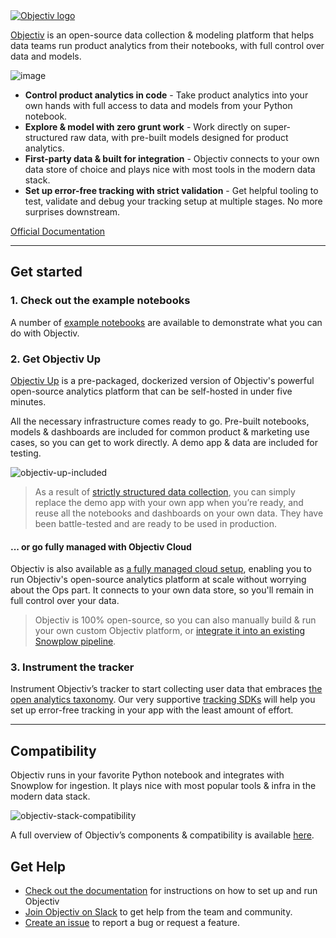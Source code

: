 <a href="https://objectiv.io">

<picture>
  <source media="(prefers-color-scheme: dark)" srcset="https://user-images.githubusercontent.com/82152911/159266895-39f52604-83c1-438d-96bd-9a6d66e74b08.svg">
  <source media="(prefers-color-scheme: light)" srcset="https://user-images.githubusercontent.com/82152911/159266790-19e0e3d4-0d10-4c58-9da7-16edde9ec05a.svg">
  <img alt="Objectiv logo" src="https://user-images.githubusercontent.com/82152911/159266790-19e0e3d4-0d10-4c58-9da7-16edde9ec05a.svg">
</picture>

</a>

[Objectiv](https://objectiv.io/) is an open-source data collection & modeling platform that helps data teams run product analytics from their notebooks, with full control over data and models.

![image](https://user-images.githubusercontent.com/82152911/194335360-fa763b8f-eea5-4d70-819c-dd0602ab8f47.png)

* **Control product analytics in code** - Take product analytics into your own hands with full access to data and models from your Python notebook.
* **Explore & model with zero grunt work** - Work directly on super-structured raw data, with pre-built models designed for product analytics.
* **First-party data & built for integration** - Objectiv connects to your own data store of choice and plays nice with most tools in the modern data stack.
* **Set up error-free tracking with strict validation** - Get helpful tooling to test, validate and debug your tracking setup at multiple stages. No more surprises downstream.

[Official Documentation](https://objectiv.io/docs)

---

## Get started

### 1. Check out the example notebooks

A number of [example notebooks](https://objectiv.io/docs/modeling/example-notebooks/) are available to demonstrate what you can do with Objectiv. 

### 2. Get Objectiv Up
[Objectiv Up](https://objectiv.io/docs/home/up/) is a pre-packaged, dockerized version of Objectiv's powerful open-source analytics platform that can be self-hosted in under five minutes.

All the necessary infrastructure comes ready to go. Pre-built notebooks, models & dashboards are included for common product & marketing use cases, so you can get to work directly. A demo app & data are included for testing.

![objectiv-up-included](https://user-images.githubusercontent.com/82152911/194336454-e51de234-0975-442b-8d1a-8971657bc27f.svg)

> As a result of [strictly structured data collection](https://objectiv.io/docs/taxonomy), you can simply replace the demo app with your own app when you’re ready, and reuse all the notebooks and dashboards on your own data. They have been battle-tested and are ready to be used in production.


#### ... or go fully managed with Objectiv Cloud

Objectiv is also available as [a fully managed cloud setup](https://objectiv.io/docshttps://www.objectiv.io/cloud), enabling you to run Objectiv's open-source analytics platform at scale without worrying about the Ops part. It connects to your own data store, so you'll remain in full control over your data.

> Objectiv is 100% open-source, so you can also manually build & run your own custom Objectiv platform, or [integrate it into an existing Snowplow pipeline](https://objectiv.io/docs/tracking/collector).

### 3. Instrument the tracker

Instrument Objectiv’s tracker to start collecting user data that embraces [the open analytics taxonomy](https://objectiv.io/docs/taxonomy). Our very supportive [tracking SDKs](https://objectiv.io/docs/tracking) will help you set up error-free tracking in your app with the least amount of effort.

---

## Compatibility

Objectiv runs in your favorite Python notebook and integrates with Snowplow for ingestion. It plays nice with most popular tools & infra in the modern data stack.

![objectiv-stack-compatibility](https://user-images.githubusercontent.com/82152911/194339752-1ccce4bc-fb67-41e6-aa7d-c0ec6586e2d5.svg)

A full overview of Objectiv’s components & compatibility is available [here](https://objectiv.io/docshome/compatibility).

## Get Help
* [Check out the documentation](https://objectiv.io/docs/) for instructions on how to set up and run Objectiv
* [Join Objectiv on Slack](https://objectiv.io/docs/join-slack) to get help from the team and community.
* [Create an issue](https://github.com/objectiv/objectiv-analytics/issues) to report a bug or request a feature. 
